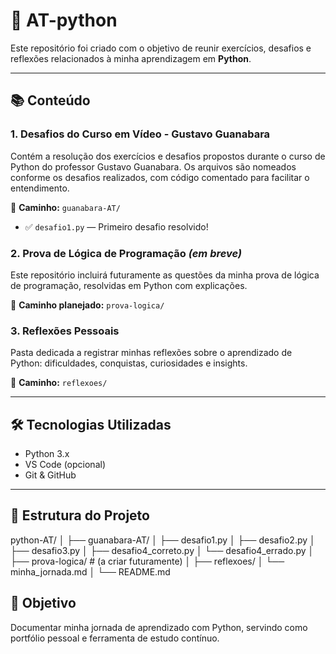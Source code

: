 # 🐍 AT-python

Este repositório foi criado com o objetivo de reunir exercícios, desafios e reflexões relacionados à minha aprendizagem em **Python**.

---

## 📚 Conteúdo

### 1. Desafios do Curso em Vídeo - Gustavo Guanabara

Contém a resolução dos exercícios e desafios propostos durante o curso de Python do professor Gustavo Guanabara. Os arquivos são nomeados conforme os desafios realizados, com código comentado para facilitar o entendimento.

📂 **Caminho:** `guanabara-AT/`

- ✅ `desafio1.py` — Primeiro desafio resolvido!

### 2. Prova de Lógica de Programação *(em breve)*

Este repositório incluirá futuramente as questões da minha prova de lógica de programação, resolvidas em Python com explicações.

📂 **Caminho planejado:** `prova-logica/`

### 3. Reflexões Pessoais

Pasta dedicada a registrar minhas reflexões sobre o aprendizado de Python: dificuldades, conquistas, curiosidades e insights.

📂 **Caminho:** `reflexoes/`

---

## 🛠️ Tecnologias Utilizadas

- Python 3.x
- VS Code (opcional)
- Git & GitHub

---

## 📁 Estrutura do Projeto

python-AT/
│
├── guanabara-AT/
│ ├── desafio1.py
│ ├── desafio2.py
│ ├── desafio3.py
│ ├── desafio4_correto.py
│ └── desafio4_errado.py
│
├── prova-logica/ # (a criar futuramente)
│
├── reflexoes/
│ └── minha_jornada.md
│
└── README.md

## 🚀 Objetivo
Documentar minha jornada de aprendizado com Python, servindo como portfólio pessoal e ferramenta de estudo contínuo.
